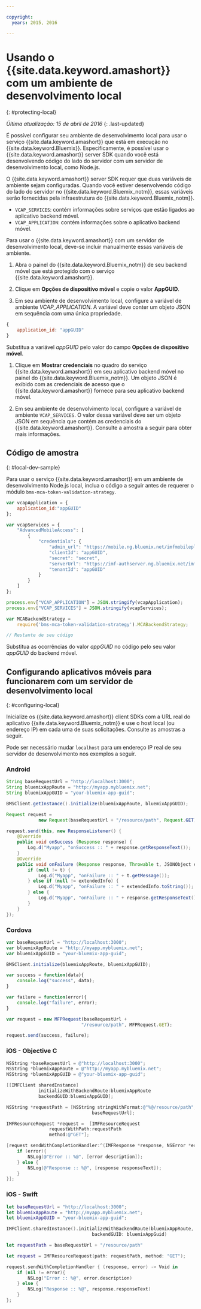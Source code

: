 ```yaml
---

copyright:
  years: 2015, 2016

---
```


# Usando o {{site.data.keyword.amashort}} com um ambiente de desenvolvimento local
{: #protecting-local}

*Última atualização: 15 de abril de 2016*
{: .last-updated}

É possível configurar seu ambiente de desenvolvimento local para usar o serviço {{site.data.keyword.amashort}} que está em execução no {{site.data.keyword.Bluemix}}. Especificamente, é possível usar o {{site.data.keyword.amashort}} server SDK quando você está desenvolvendo código do lado do servidor com um servidor de desenvolvimento local, como Node.js.

O {{site.data.keyword.amashort}} server SDK requer que duas variáveis de ambiente sejam configuradas. Quando você estiver desenvolvendo código do lado do servidor no {{site.data.keyword.Bluemix_notm}}, essas variáveis serão fornecidas pela infraestrutura do {{site.data.keyword.Bluemix_notm}}.

* `VCAP_SERVICES`: contém informações sobre serviços que estão ligados ao aplicativo backend móvel.
* `VCAP_APPLICATION`: contém informações sobre o aplicativo backend móvel.

Para usar o {{site.data.keyword.amashort}} com um servidor de desenvolvimento local, deve-se incluir manualmente essas variáveis de ambiente.

1. Abra o painel do {{site.data.keyword.Bluemix_notm}} de seu backend móvel que está protegido com o serviço {{site.data.keyword.amashort}}.

1. Clique em **Opções de dispositivo móvel** e copie o valor **AppGUID**.

1. Em seu ambiente de desenvolvimento local, configure a variável de ambiente *VCAP_APPLICATION*. A variável deve conter um objeto JSON em sequência com uma única propriedade.
```JavaScript
{
    application_id: "appGUID"
}
```
Substitua a variável *appGUID* pelo valor do campo **Opções de dispositivo móvel**.

1. Clique em **Mostrar credenciais** no quadro do serviço {{site.data.keyword.amashort}} em seu aplicativo backend móvel no painel do {{site.data.keyword.Bluemix_notm}}. Um objeto JSON é exibido com as credenciais de acesso que o {{site.data.keyword.amashort}} fornece para seu aplicativo backend móvel.

1. Em seu ambiente de desenvolvimento local, configure a variável de ambiente `VCAP_SERVICES`. O valor dessa variável deve ser um objeto JSON em sequência que contém as credenciais do {{site.data.keyword.amashort}}.  Consulte a amostra a seguir para obter mais informações.

## Código de amostra
{: #local-dev-sample}

Para usar o serviço {{site.data.keyword.amashort}} em um ambiente de desenvolvimento Node.js local, inclua o código a seguir antes de requerer o módulo `bms-mca-token-validation-strategy`.

```JavaScript
var vcapApplication = {
	application_id:"appGUID"
};

var vcapServices = {
	"AdvancedMobileAccess": [
		{
			"credentials": {
				"admin_url": "https://mobile.ng.bluemix.net/imfmobileplatformdashboard/?appGuid=appGUID",
				"clientId": "appGUID",
				"secret": "secret",
				"serverUrl": "https://imf-authserver.ng.bluemix.net/imf-authserver",
				"tenantId": "appGUID"
			}
		}
	]
};

process.env["VCAP_APPLICATION"] = JSON.stringify(vcapApplication);
process.env["VCAP_SERVICES"] = JSON.stringify(vcapServices);

var MCABackendStrategy =
	require('bms-mca-token-validation-strategy').MCABackendStrategy;

// Restante de seu código
```
Substitua as ocorrências do valor *appGUID* no código pelo seu valor *appGUID* do backend móvel.


## Configurando aplicativos móveis para funcionarem com um servidor de desenvolvimento local
{: #configuring-local}

Inicialize os {{site.data.keyword.amashort}} client SDKs com a URL real do aplicativo {{site.data.keyword.Bluemix_notm}} e use o host local (ou endereço IP) em cada uma de suas solicitações. Consulte as amostras a seguir.

Pode ser necessário mudar `localhost` para um endereço IP real de seu servidor de desenvolvimento nos exemplos a seguir.

### Android

```Java
String baseRequestUrl = "http://localhost:3000";
String bluemixAppRoute = "http://myapp.mybluemix.net";
String bluemixAppGUID = "your-bluemix-app-guid";

BMSClient.getInstance().initialize(bluemixAppRoute, bluemixAppGUID);

Request request =
			new Request(baseRequestUrl + "/resource/path", Request.GET);

request.send(this, new ResponseListener() {
	@Override
	public void onSuccess (Response response) {
		Log.d("Myapp", "onSuccess :: " + response.getResponseText());
	}
	@Override
	public void onFailure (Response response, Throwable t, JSONObject extendedInfo) {
		if (null != t) {
			Log.d("Myapp", "onFailure :: " + t.getMessage());
		} else if (null != extendedInfo) {
			Log.d("Myapp", "onFailure :: " + extendedInfo.toString());
		} else {
			Log.d("Myapp", "onFailure :: " + response.getResponseText());
		}
	}
});
```
### Cordova

```JavaScript
var baseRequestUrl = "http://localhost:3000";
var bluemixAppRoute = "http://myapp.mybluemix.net";
var bluemixAppGUID = "your-bluemix-app-guid";

BMSClient.initialize(bluemixAppRoute, bluemixAppGUID);

var success = function(data){
   	console.log("success", data);
}

var failure = function(error){
	console.log("failure", error);
}

var request = new MFPRequest(baseRequestUrl +
							"/resource/path", MFPRequest.GET);

request.send(success, failure);
```

### iOS - Objective C

```Objective-C
NSString *baseRequestUrl = @"http://localhost:3000";
NSString *bluemixAppRoute = @"http://myapp.mybluemix.net";
NSString *bluemixAppGUID = @"your-bluemix-app-guid";

[[IMFClient sharedInstance]
			initializeWithBackendRoute:bluemixAppRoute
			backendGUID:bluemixAppGUID];

NSString *requestPath = [NSString stringWithFormat:@"%@/resource/path",
								baseRequestUrl];

IMFResourceRequest *request =  [IMFResourceRequest
				requestWithPath:requestPath
				method:@"GET"];

[request sendWithCompletionHandler:^(IMFResponse *response, NSError *error) {
	if (error){
		NSLog(@"Error :: %@", [error description]);
	} else {
		NSLog(@"Response :: %@", [response responseText]);
	}
}];
```

### iOS - Swift

```Swift
let baseRequestUrl = "http://localhost:3000";
let bluemixAppRoute = "http://myapp.mybluemix.net";
let bluemixAppGUID = "your-bluemix-app-guid";

IMFClient.sharedInstance().initializeWithBackendRoute(bluemixAppRoute,
	 							backendGUID: bluemixAppGuid)

let requestPath = baseRequestUrl + "/resource/path"

let request = IMFResourceRequest(path: requestPath, method: "GET");

request.sendWithCompletionHandler { (response, error) -> Void in
	if (nil != error){
		NSLog("Error :: %@", error.description)
	} else {
		NSLog("Response :: %@", response.responseText)
	}
};

```
